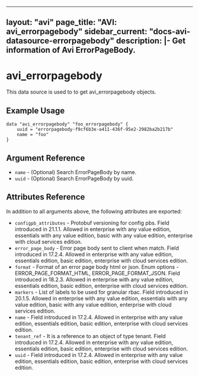 <!--
    Copyright 2021 VMware, Inc.
    SPDX-License-Identifier: Mozilla Public License 2.0
-->
---
layout: "avi"
page_title: "AVI: avi_errorpagebody"
sidebar_current: "docs-avi-datasource-errorpagebody"
description: |-
  Get information of Avi ErrorPageBody.
---

# avi_errorpagebody

This data source is used to to get avi_errorpagebody objects.

## Example Usage

```hcl
data "avi_errorpagebody" "foo_errorpagebody" {
    uuid = "errorpagebody-f9cf6b3e-a411-436f-95e2-2982ba2b217b"
    name = "foo"
}
```

## Argument Reference

* `name` - (Optional) Search ErrorPageBody by name.
* `uuid` - (Optional) Search ErrorPageBody by uuid.

## Attributes Reference

In addition to all arguments above, the following attributes are exported:

* `configpb_attributes` - Protobuf versioning for config pbs. Field introduced in 21.1.1. Allowed in enterprise with any value edition, essentials with any value edition, basic with any value edition, enterprise with cloud services edition.
* `error_page_body` - Error page body sent to client when match. Field introduced in 17.2.4. Allowed in enterprise with any value edition, essentials edition, basic edition, enterprise with cloud services edition.
* `format` - Format of an error page body html or json. Enum options - ERROR_PAGE_FORMAT_HTML, ERROR_PAGE_FORMAT_JSON. Field introduced in 18.2.3. Allowed in enterprise with any value edition, essentials edition, basic edition, enterprise with cloud services edition.
* `markers` - List of labels to be used for granular rbac. Field introduced in 20.1.5. Allowed in enterprise with any value edition, essentials with any value edition, basic with any value edition, enterprise with cloud services edition.
* `name` - Field introduced in 17.2.4. Allowed in enterprise with any value edition, essentials edition, basic edition, enterprise with cloud services edition.
* `tenant_ref` - It is a reference to an object of type tenant. Field introduced in 17.2.4. Allowed in enterprise with any value edition, essentials edition, basic edition, enterprise with cloud services edition.
* `uuid` - Field introduced in 17.2.4. Allowed in enterprise with any value edition, essentials edition, basic edition, enterprise with cloud services edition.

